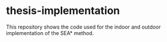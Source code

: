 # thesis-implementation
This repository shows the code used for the indoor and outdoor implementation of the SEA* method.
